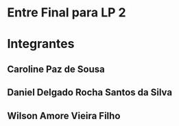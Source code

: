 # Entre Final para LP 2

# Integrantes  

## Caroline Paz de Sousa
## Daniel Delgado Rocha Santos da Silva
## Wilson Amore Vieira Filho